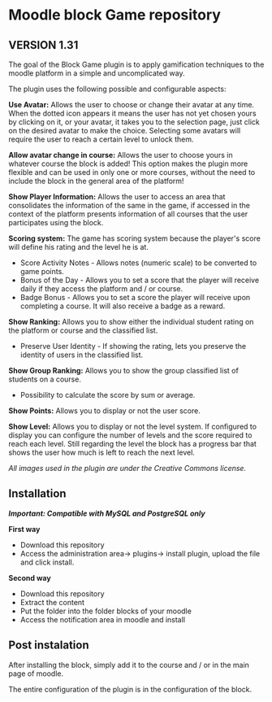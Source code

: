 Moodle block Game repository
===========================
VERSION 1.31
------------
The goal of the Block Game plugin is to apply gamification techniques to the moodle platform in a simple and uncomplicated way.

The plugin uses the following possible and configurable aspects:

**Use Avatar:**
Allows the user to choose or change their avatar at any time. When the dotted icon appears it means the user has not yet chosen yours by clicking on it, or your avatar, it takes you to the selection page, just click on the desired avatar to make the choice.
Selecting some avatars will require the user to reach a certain level to unlock them.

**Allow avatar change in course:**
Allows the user to choose yours in whatever course the block is added! This option makes the plugin more flexible and can be used in only one or more courses, without the need to include the block in the general area of ​​the platform!

**Show Player Information:**
Allows the user to access an area that consolidates the information of the same in the game, if accessed in the context of the platform presents information of all courses that the user participates using the block.

**Scoring system:**
The game has scoring system because the player's score will define his rating and the level he is at.
- Score Activity Notes - Allows notes (numeric scale) to be converted to game points.
- Bonus of the Day - Allows you to set a score that the player will receive daily if they access the platform and / or course.
- Badge Bonus - Allows you to set a score the player will receive upon completing a course. It will also receive a badge as a reward.

**Show Ranking:**
Allows you to show either the individual student rating on the platform or course and the classified list.
- Preserve User Identity - If showing the rating, lets you preserve the identity of users in the classified list.

**Show Group Ranking:**
Allows you to show the group classified list of students on a course.
- Possibility to calculate the score by sum or average.

**Show Points:**
Allows you to display or not the user score.

**Show Level:**
Allows you to display or not the level system. If configured to display you can configure the number of levels and the score required to reach each level.
Still regarding the level the block has a progress bar that shows the user how much is left to reach the next level.

*All images used in the plugin are under the Creative Commons license.*

Installation
------------
***Important: Compatible with MySQL and PostgreSQL only***

**First way**

- Download this repository
- Access the administration area-> plugins-> install plugin, upload the file and click install.

**Second way**

- Download this repository
- Extract the content
- Put the folder into the folder blocks of your moodle
- Access the notification area in moodle and install

Post instalation
----------------

After installing the block, simply add it to the course and / or in the main page of moodle.

The entire configuration of the plugin is in the configuration of the block.
